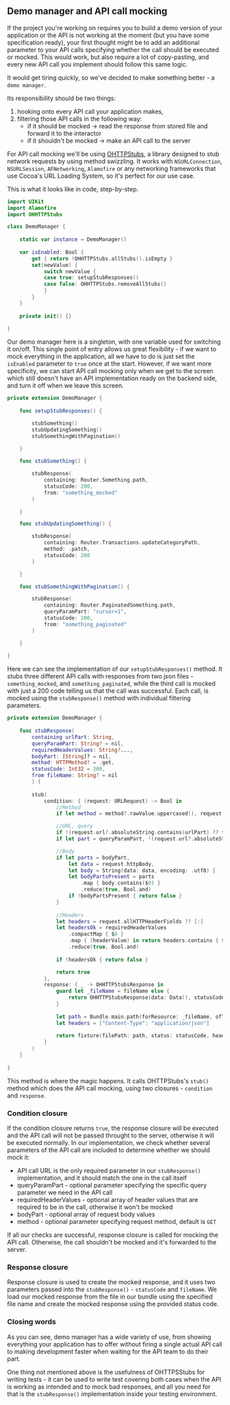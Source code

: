 ## Demo manager and API call mocking

If the project you're working on requires you to build a demo version of your application or the API is not working at the moment (but you have some specification ready), your first thought might be to add an additional parameter to your API calls specifying whether the call should be executed or mocked. This would work, but also require a lot of copy-pasting, and every new API call you implement should follow this same logic. 

It would get tiring quickly, so we've decided to make something better - a `demo manager`.

Its responsibility should be two things:

1. hooking onto every API call your application makes,
2. filtering those API calls in the following way:
    * if it should be mocked -> read the response from stored file and forward it to the interactor
    * if it shouldn't be mocked -> make an API call to the server

For API call mocking we'll be using [OHTTPStubs](https://github.com/AliSoftware/OHHTTPStubs), a library designed to stub network requests by using method swizzling. It works with `NSURLConnection`, `NSURLSession`, `AFNetworking`, `Alamofire` or any networking frameworks that use Cocoa's URL Loading System, so it's perfect for our use case.

This is what it looks like in code, step-by-step.

```swift
import UIKit
import Alamofire
import OHHTTPStubs

class DemoManager {
    
    static var instance = DemoManager()
    
    var isEnabled: Bool {
        get { return !OHHTTPStubs.allStubs().isEmpty }
        set(newValue) {
            switch newValue {
            case true: setupStubResponses()
            case false: OHHTTPStubs.removeAllStubs()
            }
        }
    }
    
    private init() {}
    
}
```

Our demo manager here is a singleton, with one variable used for switching it on/off. This single point of entry allows us great flexibility - if we want to mock everything in the application, all we have to do is just set the `isEnabled` parameter to `true` once at the start. However, if we want more specificity, we can start API call mocking only when we get to the screen which still doesn't have an API implementation ready on the backend side, and turn it off when we leave this screen.

```swift
private extension DemoManager {
    
    func setupStubResponses() {

        stubSomething()
        stubUpdatingSomething()
        stubSomethingWithPagination()
        
    }

    func stubSomething() {

        stubResponse(
            containing: Router.Something.path,
            statusCode: 200,
            from: "something_mocked"
        )

    }

    func stubUpdatingSomething() {

        stubResponse(
            containing: Router.Transactions.updateCategoryPath,
            method: .patch,
            statusCode: 200
        )

    }

    func stubSomethingWithPagination() {

        stubResponse(
            containing: Router.PaginatedSomething.path,
            queryParamPart: "cursor=1",
            statusCode: 200,
            from: "something_paginated"
        )

    }
    
}
```

Here we can see the implementation of our `setupStubResponses()` method. 
It stubs three different API calls with responses from two json files - `something_mocked`, and `something_paginated`, while the third call is mocked with just a 200 code telling us that the call was successful. Each call, is mocked using the `stubResponse()` method with individual filtering parameters.

```swift
private extension DemoManager {
    
    func stubResponse(
        containing urlPart: String,
        queryParamPart: String? = nil,
        requiredHeaderValues: String?...,
        bodyPart: [String]? = nil,
        method: HTTPMethod? = .get,
        statusCode: Int32 = 200,
        from fileName: String? = nil
        ) {
        
        stub(
            condition: { (request: URLRequest) -> Bool in
                //Method
                if let method = method?.rawValue.uppercased(), request.httpMethod?.uppercased() != method { return false }

                //URL, query
                if !(request.url?.absoluteString.contains(urlPart) ?? false) { return false }
                if let part = queryParamPart, !(request.url?.absoluteString.contains(part) ?? false) { return false }

                //Body
                if let parts = bodyPart,
                    let data = request.httpBody,
                    let body = String(data: data, encoding: .utf8) {
                    let bodyPartsPresent = parts
                        .map { body.contains($0) }
                        .reduce(true, Bool.and)
                    if !bodyPartsPresent { return false }
                }
                
                //Headers
                let headers = request.allHTTPHeaderFields ?? [:]
                let headersOk = requiredHeaderValues
                    .compactMap { $0 }
                    .map { (headerValue) in return headers.contains { $0.value == headerValue } }
                    .reduce(true, Bool.and)
                
                if !headersOk { return false }

                return true
            },
            response: { _ -> OHHTTPStubsResponse in
                guard let _fileName = fileName else {
                    return OHHTTPStubsResponse(data: Data(), statusCode: statusCode, headers: nil)
                }
                
                let path = Bundle.main.path(forResource: _fileName, ofType: "json") ?? ""
                let headers = ["Content-Type": "application/json"]
                
                return fixture(filePath: path, status: statusCode, headers: headers)
            }
        )
    }
    
}
```

This method is where the magic happens. It calls OHTTPStubs's `stub()` method which does the API call mocking, using two closures - `condition` and `response`.

### Condition closure

If the condition closure returns `true`, the response closure will be executed and the API call will not be passed throught to the server, otherwise it will be executed normally.
In our implementation, we check whether several parameters of the API call are included to determine whether we should mock it:
* API call URL is the only required parameter in our `stubResponse()` implementation, and it should match the one in the call itself
* queryParamPart - optional parameter specifying the specific query parameter we need in the API call
* requiredHeaderValues - optional array of header values that are required to be in the call, otherwise it won't be mocked
* bodyPart - optional array of request body values
* method - optional parameter specifying request method, default is `GET`

If all our checks are successful, response closure is called for mocking the API call. Otherwise, the call shouldn't be mocked and it's forwarded to the server.

### Response closure

Response closure is used to create the mocked response, and it uses two parameters passed into the `stubResponse()` - `statusCode` and `fileName`. We load our mocked response from the file in our bundle using the specified file name and create the mocked response using the provided status code.

### Closing words

As you can see, demo manager has a wide variety of use, from showing everything your application has to offer without firing a single actual API call to making development faster when waiting for the API team to do their part.

One thing not mentioned above is the usefulness of OHTTPSStubs for writing tests - it can be used to write test covering both cases when the API is working as intended and to mock bad responses, and all you need for that is the `stubResponse()` implementation inside your testing environment.
